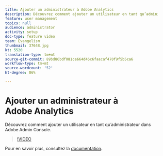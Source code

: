 ```yaml
---
title: Ajouter un administrateur à Adobe Analytics
description: Découvrez comment ajouter un utilisateur en tant qu’administrateur dans Adobe Admin Console.
feature: user management
topics: null
audience: administrator
activity: setup
doc-type: feature video
team: Evangelism
thumbnail: 37648.jpg
kt: 5520
translation-type: tm+mt
source-git-commit: 89bd86bdf081ce664d46c6faacaf470f9f5b5ca6
workflow-type: tm+mt
source-wordcount: '52'
ht-degree: 86%

---
```



# Ajouter un administrateur à Adobe Analytics

Découvrez comment ajouter un utilisateur en tant qu’administrateur dans Adobe Admin Console.

>[!VIDEO](https://video.tv.adobe.com/v/37648/?quality=12&learn=on)

Pour en savoir plus, consultez la [documentation](https://helpx.adobe.com/fr/enterprise/using/admin-console.html).
